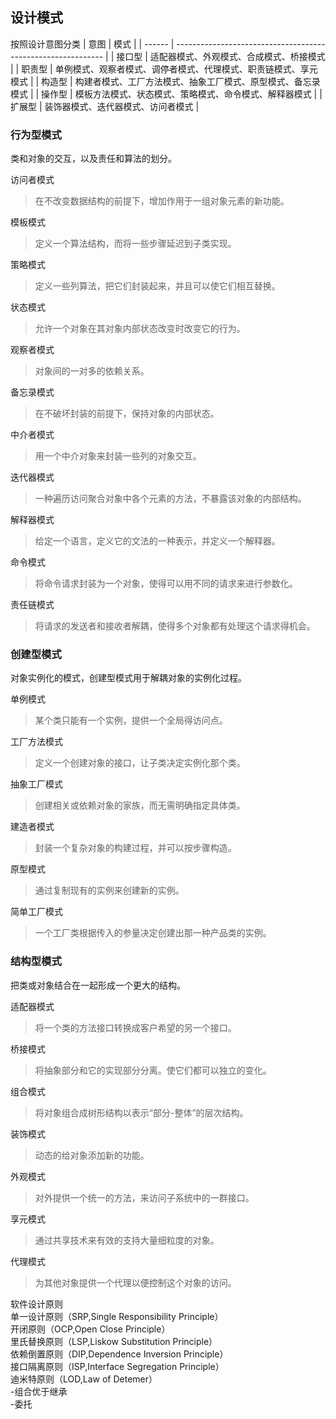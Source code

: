 ## 设计模式
按照设计意图分类
| 意图   | 模式                                                         |
| ------ | ------------------------------------------------------------ |
| 接口型 | 适配器模式、外观模式、合成模式、桥接模式                     |
| 职责型 | 单例模式、观察者模式、调停者模式、代理模式、职责链模式、享元模式 |
| 构造型 | 构建者模式、工厂方法模式、抽象工厂模式、原型模式、备忘录模式 |
| 操作型 | 模板方法模式、状态模式、策略模式、命令模式、解释器模式       |
| 扩展型 | 装饰器模式、迭代器模式、访问者模式                           |

### 行为型模式
类和对象的交互，以及责任和算法的划分。

访问者模式
>在不改变数据结构的前提下，增加作用于一组对象元素的新功能。

模板模式
>定义一个算法结构，而将一些步骤延迟到子类实现。

策略模式
>定义一些列算法，把它们封装起来，并且可以使它们相互替换。

状态模式
>允许一个对象在其对象内部状态改变时改变它的行为。

观察者模式
>对象间的一对多的依赖关系。

备忘录模式
>在不破坏封装的前提下，保持对象的内部状态。

中介者模式
>用一个中介对象来封装一些列的对象交互。

迭代器模式
>一种遍历访问聚合对象中各个元素的方法，不暴露该对象的内部结构。

解释器模式
>给定一个语言，定义它的文法的一种表示，并定义一个解释器。

命令模式
>将命令请求封装为一个对象，使得可以用不同的请求来进行参数化。

责任链模式
>将请求的发送者和接收者解耦，使得多个对象都有处理这个请求得机会。

### 创建型模式
对象实例化的模式，创建型模式用于解耦对象的实例化过程。

单例模式
>某个类只能有一个实例，提供一个全局得访问点。

工厂方法模式
>定义一个创建对象的接口，让子类决定实例化那个类。

抽象工厂模式
>创建相关或依赖对象的家族，而无需明确指定具体类。

建造者模式
>封装一个复杂对象的构建过程，并可以按步骤构造。

原型模式
>通过复制现有的实例来创建新的实例。

简单工厂模式
>一个工厂类根据传入的参量决定创建出那一种产品类的实例。

### 结构型模式
把类或对象结合在一起形成一个更大的结构。

适配器模式
>将一个类的方法接口转换成客户希望的另一个接口。

桥接模式
>将抽象部分和它的实现部分分离。使它们都可以独立的变化。

组合模式
>将对象组合成树形结构以表示“部分-整体”的层次结构。

装饰模式
>动态的给对象添加新的功能。

外观模式
>对外提供一个统一的方法，来访问子系统中的一群接口。

享元模式
>通过共享技术来有效的支持大量细粒度的对象。

代理模式

>为其他对象提供一个代理以便控制这个对象的访问。   






软件设计原则  
单一设计原则（SRP,Single Responsibility Principle）  
开闭原则（OCP,Open Close Principle）  
里氏替换原则（LSP,Liskow Substitution Principle）  
依赖倒置原则（DIP,Dependence Inversion Principle）  
接口隔离原则（ISP,Interface Segregation Principle）  
迪米特原则（LOD,Law of Detemer）  
-组合优于继承  
-委托